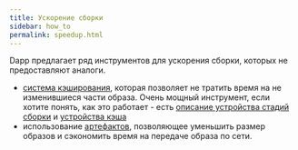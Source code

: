 ```yaml
---
title: Ускорение сборки
sidebar: how_to
permalink: speedup.html
---
```


Dapp предлагает ряд инструментов для ускорения сборки, которых не предоставляют аналоги.

- [система кэширования](stages.html), которая позволяет не тратить время на не изменившиеся части образа. Очень мощный инструмент, если хотите понять, как это работает - есть [описание устройства стадий сборки](stages.html) и [устройства кэша](cache_for_advanced_build.html)
- использование [артефактов](artifact.html), позволяющее уменьшить размер образов и сэкономить время на передаче образа по сети.